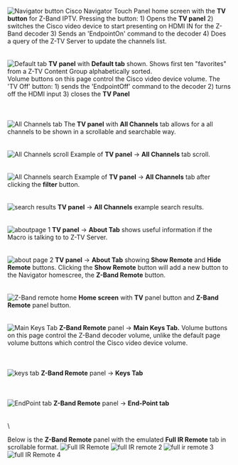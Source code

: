 ![Navigator button](https://github.com/vtjoeh/z-band-iptv/assets/16569532/14ed3f8d-7b88-4ea0-8475-76e1b3872a9b)
Cisco Navigator Touch Panel home screen with the **TV button** for Z-Band IPTV. Pressing the button: 1) Opens the **TV panel** 2) switches the Cisco video device to start presenting on HDMI IN for the Z-Band decoder 3) Sends an 'EndpointOn' command to the decoder 4) Does a query of the Z-TV Server to update the channels list. 
\
\
\
![Default tab](https://github.com/vtjoeh/z-band-iptv/assets/16569532/a835582e-1cdb-4cd9-96e6-f33d627dcfc5)
**TV panel** with **Default tab** shown. Shows first ten "favorites" from a Z-TV Content Group alphabetically sorted.   
Volume buttons on this page control the Cisco video device volume.  The 'TV Off' button: 1) sends the 'EndpointOff' command to the decoder 2) turns off the HDMI input 3) closes the **TV Panel**  
\
\
\
![All Channels tab](https://github.com/vtjoeh/z-band-iptv/assets/16569532/f09575a6-1482-45fa-b887-b5bfca20a5e7)
The **TV panel** with **All Channels** tab allows for a all channels to be shown in a scrollable and searchable way. 
\
\
\
![All Channels scroll](https://github.com/vtjoeh/z-band-iptv/assets/16569532/bfcccf4d-b5b4-4e1d-a2dd-4b96fd350fed)
Example of **TV panel** -> **All Channels** tab scroll. 
\
\
\
![All Channels search](https://github.com/vtjoeh/z-band-iptv/assets/16569532/26d31dfd-5b52-415f-8a5f-9dc5cda1dc5b)
Example of **TV panel** -> **All Channels** tab after clicking the **filter** button. 
\
\
\
![search results](https://github.com/vtjoeh/z-band-iptv/assets/16569532/f15903e8-0943-40b2-ba29-212946fadb26)
**TV panel** -> **All Channels** example search results. 
\
\
\
![aboutpage 1](https://github.com/vtjoeh/z-band-iptv/assets/16569532/16a83815-ea22-4124-8260-95c0b2810cd1)
**TV panel** -> **About Tab** shows useful information if the Macro is talking to to Z-TV Server. 
\
\
\
![about page 2](https://github.com/vtjoeh/z-band-iptv/assets/16569532/34752433-10d4-449e-9ff4-44bc9536c569)
**TV panel** -> **About Tab** showing **Show Remote** and **Hide Remote** buttons. Clicking the **Show Remote** button will add a new button to the Navigator homescree, the **Z-Band Remote** button. 
\
\
\
![Z-Band remote home](https://github.com/vtjoeh/z-band-iptv/assets/16569532/93af1414-5b64-4724-b9c4-fe296f92efe9)
**Home screen** with **TV** panel button and **Z-Band Remote** panel button.
\
\
\
![Main Keys Tab](https://github.com/vtjoeh/z-band-iptv/assets/16569532/99aac47c-130f-45d6-9e80-9e7277c1913e)
**Z-Band Remote** panel -> **Main Keys Tab.** Volume buttons on this page control the Z-Band decoder volume, unlike the default page volume buttons which control the Cisco video device volume.  
\
\
\
![keys tab](https://github.com/vtjoeh/z-band-iptv/assets/16569532/f8773dd1-10a6-4641-924f-083f96dc7fe0)
**Z-Band Remote** panel -> **Keys Tab** 
\
\
\
\
![EndPoint tab](https://github.com/vtjoeh/z-band-iptv/assets/16569532/0241c711-6418-4024-93e2-129c42699969)
**Z-Band Remote** panel -> **End-Point tab**
\
\
\
\

Below is the **Z-Band Remote** panel with the emulated **Full IR Remote** tab in scrollable format. 
![Full IR Remote](https://github.com/vtjoeh/z-band-iptv/assets/16569532/dd683075-7328-441a-8efd-f191b32febee)
![full IR remote 2](https://github.com/vtjoeh/z-band-iptv/assets/16569532/0f65080c-04e8-4b28-9355-22602e8a7bea)
![full ir remote 3](https://github.com/vtjoeh/z-band-iptv/assets/16569532/b301b1c2-8928-4697-b49c-6c90dfe22aa7)
![full IR Remote 4](https://github.com/vtjoeh/z-band-iptv/assets/16569532/437c86d6-b6f3-48d8-bd6a-df76f67ded11)





